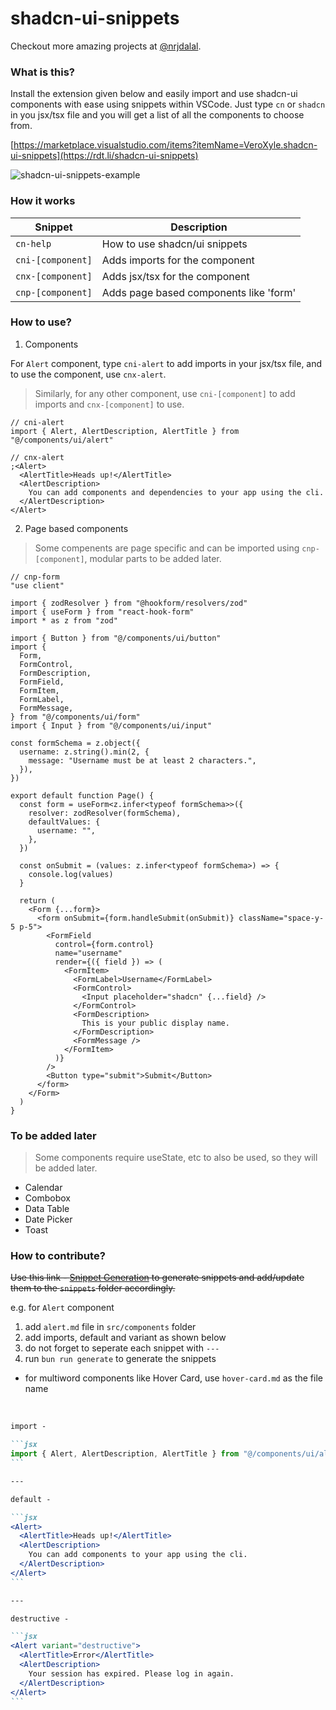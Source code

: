 # shadcn-ui-snippets

Checkout more amazing projects at [@nrjdalal](https://rdt.li/gh-follow).

### What is this?

Install the extension given below and easily import and use shadcn-ui components with ease using snippets within VSCode. Just type `cn` or `shadcn` in you jsx/tsx file and you will get a list of all the components to choose from.

[https://marketplace.visualstudio.com/items?itemName=VeroXyle.shadcn-ui-snippets](https://rdt.li/shadcn-ui-snippets)

![shadcn-ui-snippets-example](https://raw.githubusercontent.com/nrjdalal/shadcn-ui-snippets/main/images/usage.jpg)

### How it works

| Snippet           | Description                            |
| ----------------- | -------------------------------------- |
| `cn-help`         | How to use shadcn/ui snippets          |
| `cni-[component]` | Adds imports for the component         |
| `cnx-[component]` | Adds jsx/tsx for the component         |
| `cnp-[component]` | Adds page based components like 'form' |

### How to use?

1. Components

For `Alert` component, type `cni-alert` to add imports in your jsx/tsx file, and to use the component, use `cnx-alert`.

> Similarly, for any other component, use `cni-[component]` to add imports and `cnx-[component]` to use.

```tsx
// cni-alert
import { Alert, AlertDescription, AlertTitle } from "@/components/ui/alert"

// cnx-alert
;<Alert>
  <AlertTitle>Heads up!</AlertTitle>
  <AlertDescription>
    You can add components and dependencies to your app using the cli.
  </AlertDescription>
</Alert>
```

2. Page based components

> Some compenents are page specific and can be imported using `cnp-[component]`, modular parts to be added later.

```tsx
// cnp-form
"use client"

import { zodResolver } from "@hookform/resolvers/zod"
import { useForm } from "react-hook-form"
import * as z from "zod"

import { Button } from "@/components/ui/button"
import {
  Form,
  FormControl,
  FormDescription,
  FormField,
  FormItem,
  FormLabel,
  FormMessage,
} from "@/components/ui/form"
import { Input } from "@/components/ui/input"

const formSchema = z.object({
  username: z.string().min(2, {
    message: "Username must be at least 2 characters.",
  }),
})

export default function Page() {
  const form = useForm<z.infer<typeof formSchema>>({
    resolver: zodResolver(formSchema),
    defaultValues: {
      username: "",
    },
  })

  const onSubmit = (values: z.infer<typeof formSchema>) => {
    console.log(values)
  }

  return (
    <Form {...form}>
      <form onSubmit={form.handleSubmit(onSubmit)} className="space-y-5 p-5">
        <FormField
          control={form.control}
          name="username"
          render={({ field }) => (
            <FormItem>
              <FormLabel>Username</FormLabel>
              <FormControl>
                <Input placeholder="shadcn" {...field} />
              </FormControl>
              <FormDescription>
                This is your public display name.
              </FormDescription>
              <FormMessage />
            </FormItem>
          )}
        />
        <Button type="submit">Submit</Button>
      </form>
    </Form>
  )
}
```

### To be added later

> Some components require useState, etc to also be used, so they will be added later.

- Calendar
- Combobox
- Data Table
- Date Picker
- Toast

### How to contribute?

~~Use this link - [Snippet Generation](https://snippet-generator.app/?description=https%3A%2F%2Fui.shadcn.com%2Fdocs%2Fcomponents&tabtrigger=shadcn-&snippet=&mode=vscode) to generate snippets and add/update them to the `snippets` folder accordingly.~~

e.g. for `Alert` component

1. add `alert.md` file in `src/components` folder
2. add imports, default and variant as shown below
3. do not forget to seperate each snippet with `---`
4. run `bun run generate` to generate the snippets

- for multiword components like Hover Card, use `hover-card.md` as the file name

<br>

````md
import -

```jsx
import { Alert, AlertDescription, AlertTitle } from "@/components/ui/alert"
```

---

default -

```jsx
<Alert>
  <AlertTitle>Heads up!</AlertTitle>
  <AlertDescription>
    You can add components to your app using the cli.
  </AlertDescription>
</Alert>
```

---

destructive -

```jsx
<Alert variant="destructive">
  <AlertTitle>Error</AlertTitle>
  <AlertDescription>
    Your session has expired. Please log in again.
  </AlertDescription>
</Alert>
```
````
